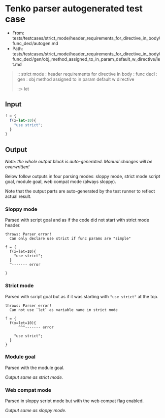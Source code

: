 # Tenko parser autogenerated test case

- From: tests/testcases/strict_mode/header_requirements_for_directive_in_body/func_decl/autogen.md
- Path: tests/testcases/strict_mode/header_requirements_for_directive_in_body/func_decl/gen/obj_method_assigned_to_in_param_default_w_directive/let.md

> :: strict mode : header requirements for directive in body : func decl : gen : obj method assigned to in param default w directive
>
> ::> let

## Input


`````js
f = {
  f(x=let=10){ 
    "use strict"; 
  }
}
`````

## Output

_Note: the whole output block is auto-generated. Manual changes will be overwritten!_

Below follow outputs in four parsing modes: sloppy mode, strict mode script goal, module goal, web compat mode (always sloppy).

Note that the output parts are auto-generated by the test runner to reflect actual result.

### Sloppy mode

Parsed with script goal and as if the code did not start with strict mode header.

`````
throws: Parser error!
  Can only declare use strict if func params are "simple"

f = {
  f(x=let=10){
    "use strict";
  }
  ^------- error

}
`````

### Strict mode

Parsed with script goal but as if it was starting with `"use strict"` at the top.

`````
throws: Parser error!
  Can not use `let` as variable name in strict mode

f = {
  f(x=let=10){
      ^^^------- error

    "use strict";
  }
}
`````


### Module goal

Parsed with the module goal.

_Output same as strict mode._

### Web compat mode

Parsed in sloppy script mode but with the web compat flag enabled.

_Output same as sloppy mode._
